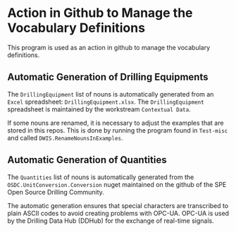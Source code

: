 ﻿# Action in Github to Manage the Vocabulary Definitions

This program is used as an action in github to manage the vocabulary definitions.

## Automatic Generation of Drilling Equipments
The `DrillingEquipment` list of nouns is automatically generated from an `Excel` spreadsheet: `DrillingEquipment.xlsx`.
The `DrillingEquipment` spreadsheet is maintained by the workstream `Contextual Data`.

If some nouns are renamed, it is necessary to adjust the examples that are stored in this repos. This is done by
running the program found in `Test-misc` and called `DWIS.RenameNounsInExamples`.

## Automatic Generation of Quantities
The `Quantities` list of nouns is automatically generated from the `OSDC.UnitConversion.Conversion` nuget maintained 
on the github of the SPE Open Source Drilling Community.

The automatic generation ensures that special characters are transcribed to plain ASCII codes to avoid creating problems
with OPC-UA. OPC-UA is used by the Drilling Data Hub (DDHub) for the exchange of real-time signals.

